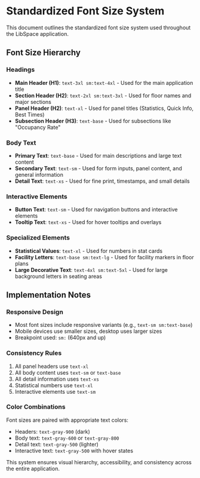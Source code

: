 # Standardized Font Size System

This document outlines the standardized font size system used throughout the LibSpace application.

## Font Size Hierarchy

### Headings
- **Main Header (H1)**: `text-3xl sm:text-4xl` - Used for the main application title
- **Section Header (H2)**: `text-2xl sm:text-3xl` - Used for floor names and major sections
- **Panel Header (H2)**: `text-xl` - Used for panel titles (Statistics, Quick Info, Best Times)
- **Subsection Header (H3)**: `text-base` - Used for subsections like "Occupancy Rate"

### Body Text
- **Primary Text**: `text-base` - Used for main descriptions and large text content
- **Secondary Text**: `text-sm` - Used for form inputs, panel content, and general information
- **Detail Text**: `text-xs` - Used for fine print, timestamps, and small details

### Interactive Elements
- **Button Text**: `text-sm` - Used for navigation buttons and interactive elements
- **Tooltip Text**: `text-xs` - Used for hover tooltips and overlays

### Specialized Elements
- **Statistical Values**: `text-xl` - Used for numbers in stat cards
- **Facility Letters**: `text-base sm:text-lg` - Used for facility markers in floor plans
- **Large Decorative Text**: `text-4xl sm:text-5xl` - Used for large background letters in seating areas

## Implementation Notes

### Responsive Design
- Most font sizes include responsive variants (e.g., `text-sm sm:text-base`)
- Mobile devices use smaller sizes, desktop uses larger sizes
- Breakpoint used: `sm:` (640px and up)

### Consistency Rules
1. All panel headers use `text-xl`
2. All body content uses `text-sm` or `text-base`
3. All detail information uses `text-xs`
4. Statistical numbers use `text-xl`
5. Interactive elements use `text-sm`

### Color Combinations
Font sizes are paired with appropriate text colors:
- Headers: `text-gray-900` (dark)
- Body text: `text-gray-600` or `text-gray-800`
- Detail text: `text-gray-500` (lighter)
- Interactive text: `text-gray-500` with hover states

This system ensures visual hierarchy, accessibility, and consistency across the entire application.
